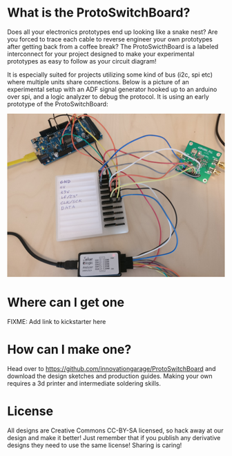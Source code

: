 # What is the ProtoSwitchBoard?

Does all your electronics prototypes end up looking like a snake nest? Are you forced to trace each cable to reverse engineer your own prototypes after getting back from a coffee break? The ProtoSwicthBoard is a labeled interconnect for your project designed to make your experimental prototypes as easy to follow as your circuit diagram!

It is especially suited for projects utilizing some kind of bus (i2c, spi etc) where multiple units share connections. Below is a picture of an experimental setup with an ADF signal generator hooked up to an arduino over spi, and a logic analyzer to debug the protocol. It is using an early prototype of the ProtoSwitchBoard:

![Blah](../IMG_20170824_152607.jpg)

# Where can I get one
FIXME: Add link to kickstarter here

# How can I make one?
Head over to https://github.com/innovationgarage/ProtoSwitchBoard and download the design sketches and production guides. Making your own requires a 3d printer and intermediate soldering skills.

# License
All designs are Creative Commons CC-BY-SA licensed, so hack away at our design and make it better! Just remember that if you publish any derivative designs they need to use the same license! Sharing is caring!
